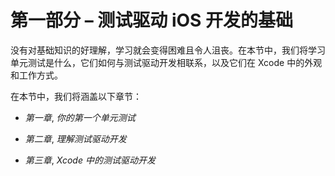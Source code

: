 # 第一部分 – 测试驱动 iOS 开发的基础

没有对基础知识的好理解，学习就会变得困难且令人沮丧。在本节中，我们将学习单元测试是什么，它们如何与测试驱动开发相联系，以及它们在 Xcode 中的外观和工作方式。

在本节中，我们将涵盖以下章节：

+   *第一章*, *你的第一个单元测试*

+   *第二章*, *理解测试驱动开发*

+   *第三章*, *Xcode 中的测试驱动开发*
